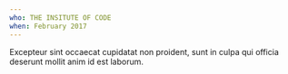 ```yaml
---
who: THE INSITUTE OF CODE
when: February 2017
---
```

Excepteur sint occaecat cupidatat non proident, sunt in culpa qui officia deserunt mollit anim id est laborum.
